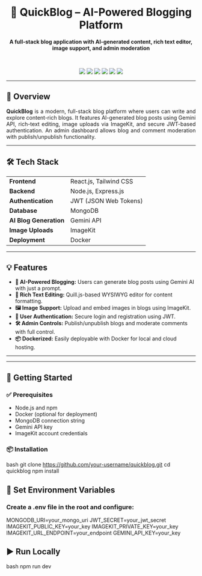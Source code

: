 <h1 align="center">📝 QuickBlog – AI-Powered Blogging Platform</h1>
<p align="center">
  <b>A full-stack blog application with AI-generated content, rich text editor, image support, and admin moderation</b>
</p>

<br/>

<p align="center">
  <img src="https://img.shields.io/badge/Frontend-React-blue?style=for-the-badge" />
  <img src="https://img.shields.io/badge/Backend-Node.js-green?style=for-the-badge" />
  <img src="https://img.shields.io/badge/Database-MongoDB-brightgreen?style=for-the-badge" />
  <img src="https://img.shields.io/badge/AI-Gemini%20API-orange?style=for-the-badge" />
  <img src="https://img.shields.io/badge/Auth-JWT-yellow?style=for-the-badge" />
  <img src="https://img.shields.io/badge/Deployed%20With-Docker-blueviolet?style=for-the-badge" />
</p>

---

## 🚀 Overview

<div align="justify">

<b>QuickBlog</b> is a modern, full-stack blog platform where users can write and explore content-rich blogs. It features AI-generated blog posts using Gemini API, rich-text editing, image uploads via ImageKit, and secure JWT-based authentication. An admin dashboard allows blog and comment moderation with publish/unpublish functionality.

</div>

---

## 🛠 Tech Stack

<table>
  <tr>
    <td><b>Frontend</b></td>
    <td>React.js, Tailwind CSS</td>
  </tr>
  <tr>
    <td><b>Backend</b></td>
    <td>Node.js, Express.js</td>
  </tr>
  <tr>
    <td><b>Authentication</b></td>
    <td>JWT (JSON Web Tokens)</td>
  </tr>
  <tr>
    <td><b>Database</b></td>
    <td>MongoDB</td>
  </tr>
  <tr>
    <td><b>AI Blog Generation</b></td>
    <td>Gemini API</td>
  </tr>
  <tr>
    <td><b>Image Uploads</b></td>
    <td>ImageKit</td>
  </tr>
  <tr>
    <td><b>Deployment</b></td>
    <td>Docker</td>
  </tr>
</table>

---

## 💡 Features

<ul>
  <li><b>🧠 AI-Powered Blogging:</b> Users can generate blog posts using Gemini AI with just a prompt.</li>
  <li><b>📝 Rich Text Editing:</b> Quill.js-based WYSIWYG editor for content formatting.</li>
  <li><b>🖼 Image Support:</b> Upload and embed images in blogs using ImageKit.</li>
  <li><b>👥 User Authentication:</b> Secure login and registration using JWT.</li>
  <li><b>🛠 Admin Controls:</b> Publish/unpublish blogs and moderate comments with full control.</li>
  <li><b>📦 Dockerized:</b> Easily deployable with Docker for local and cloud hosting.</li>
</ul>

---



---

## 🧪 Getting Started

### ✅ Prerequisites

- Node.js and npm
- Docker (optional for deployment)
- MongoDB connection string
- Gemini API key
- ImageKit account credentials

### 📦 Installation

bash
git clone https://github.com/your-username/quickblog.git
cd quickblog
npm install



## 🔑 Set Environment Variables
### Create a .env file in the root and configure:

MONGODB_URI=your_mongo_uri
JWT_SECRET=your_jwt_secret
IMAGEKIT_PUBLIC_KEY=your_key
IMAGEKIT_PRIVATE_KEY=your_key
IMAGEKIT_URL_ENDPOINT=your_endpoint
GEMINI_API_KEY=your_key

## ▶ Run Locally

bash
npm run dev
